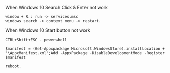 When Windows 10 Search Click & Enter not work

```
window + R : run -> services.msc
windows search -> context menu -> restart.

```


When Windows 10 Start button not work

```
CTRL+Shift+ESC - powershell

$manifest = (Get-Appxpackage Microsoft.WindowsStore).installLocation + '\AppxManifest.xml';Add -AppxPackage -DisableDevelopmentMode -Register $manifest

reboot.
```